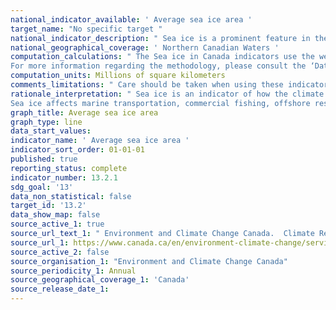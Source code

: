 ```yaml
---
national_indicator_available: ' Average sea ice area '
target_name: "No specific target "
national_indicator_description: " Sea ice is a prominent feature in the Northern Canadian Waters.  It consists of seasonal ice that forms and melts each year (referred to as first-year ice) and ice that is present all-year round (referred to as multi-year ice). The amount and type of sea ice present, and the total minimum area it covers during the summer season,  impacts human activity and biological habitat. (definition from ECCC)"
national_geographical_coverage: ' Northern Canadian Waters '
computation_calculations: " The Sea ice in Canada indicators use the weekly sea ice charts produced by the Canadian Ice Service. Weekly sea ice charts are primarily produced using imagery from RADARSAT-1 (since 1996) and RADARSAT-2 (since 2008) satellites. Other remote sensing data sources are also used, such as the National Oceanic and Atmospheric Administration's Advanced Very High Resolution Radiometer and Moderate-Resolution Imagine Spectrometer imagery. Where possible, the interpretation of satellite data is verified using observations from the Canadian Ice Service specialists onboard dedicated aircraft and Canadian Coast Guard ships.(ECCC)
For more information regarding the methodology, please consult the ‘Data sources and methods’ section in the data source."
computation_units: Millions of square kilometers
comments_limitations: " Care should be taken when using these indicators as proxies of the actual sea ice area change in specific locations. Sea ice area change could vary considerably within a sub-region, the smallest unit of analysis in these indicators. (ECCC)"
rationale_interpretation: " Sea ice is an indicator of how the climate is changing. It is a critical component of our planet because it influences the Arctic and global climate, ecosystems, and people who live in the polar regions. Sea ice influences the climate through the sea ice–albedo feedback effect (or reflectivity of the Earth's surface). Changes in sea ice can also affect ocean currents and the exchange of heat and water vapour from the ocean to the atmosphere.
Sea ice affects marine transportation, commercial fishing, offshore resource development, the hunting and fishing patterns of Indigenous peoples, and tourism and recreation. Understanding how Canada's climate is changing is important for developing adaptive responses. The Sea ice in Canada indicators provide a way to communicate to Canadians how the coverage of Canada's Arctic sea ice has changed. (ECCC)"
graph_title: Average sea ice area
graph_type: line
data_start_values:
indicator_name: ' Average sea ice area '
indicator_sort_order: 01-01-01
published: true
reporting_status: complete
indicator_number: 13.2.1
sdg_goal: '13'
data_non_statistical: false
target_id: '13.2'
data_show_map: false
source_active_1: true
source_url_text_1: " Environment and Climate Change Canada.  Climate Research Division"
source_url_1: https://www.canada.ca/en/environment-climate-change/services/environmental-indicators/sea-ice.html
source_active_2: false
source_organisation_1: "Environment and Climate Change Canada"
source_periodicity_1: Annual
source_geographical_coverage_1: 'Canada'
source_release_date_1: 
---
```


